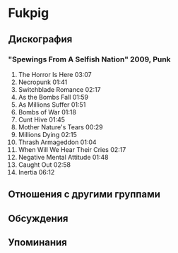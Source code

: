 # Fukpig



## Дискография

### "Spewings From A Selfish Nation" 2009, Punk

1. The Horror Is Here 03:07  
2. Necropunk 01:41  
3. Switchblade Romance 02:17  
4. As the Bombs Fall 01:59  
5. As Millions Suffer 01:51  
6. Bombs of War 01:18  
7. Cunt Hive 01:45  
8. Mother Nature's Tears 00:29  
9. Millions Dying 02:15  
10. Thrash Armageddon 01:04  
11. When Will We Hear Their Cries 02:17  
12. Negative Mental Attitude 01:48  
13. Caught Out 02:58  
14. Inertia 06:12 


## Отношения с другими группами


## Обсуждения


## Упоминания

